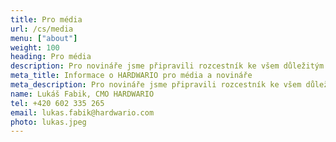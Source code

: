 ```yaml
---
title: Pro média
url: /cs/media
menu: ["about"]
weight: 100
heading: Pro média
description: Pro novináře jsme připravili rozcestník ke všem důležitým informacím a&nbsp;podkladům pro usnadnění spolupráce.
meta_title: Informace o HARDWARIO pro média a novináře
meta_description: Pro novináře jsme připravili rozcestník ke všem důležitým informacím a&nbsp;podkladům pro usnadnění spolupráce.
name: Lukáš Fabik, CMO HARDWARIO
tel: +420 602 335 265
email: lukas.fabik@hardwario.com
photo: lukas.jpeg
---
```

